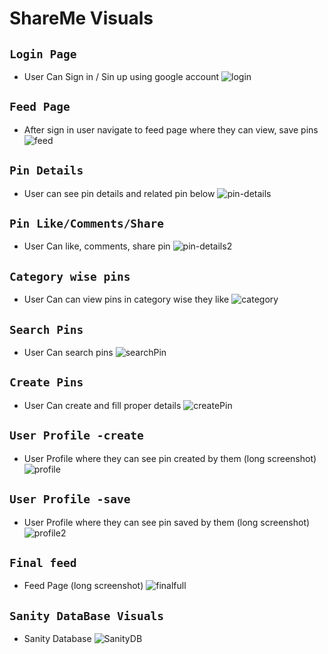# ShareMe Visuals

## `Login Page`
- User Can Sign in / Sin up using google account
![login](https://user-images.githubusercontent.com/74762032/208389913-713f1b29-e792-4543-9680-d9bfb8cadff1.jpg)

## `Feed Page`
- After sign in user navigate to feed page where they can view, save pins
![feed](https://user-images.githubusercontent.com/74762032/208389908-ca08cf39-725c-4857-bea5-518a174050b2.jpg)

## `Pin Details`
- User can see pin details and related pin below
![pin-details](https://user-images.githubusercontent.com/74762032/208389918-7c7a023b-0a34-4875-b514-283bf73972aa.jpg)

## `Pin Like/Comments/Share`
- User Can like, comments, share pin
![pin-details2](https://user-images.githubusercontent.com/74762032/208389903-0676feed-e8bd-4050-8e57-a4e7af183812.jpg)

## `Category wise pins`
- User Can can view pins in category wise they like
![category](https://user-images.githubusercontent.com/74762032/208389911-126dc4d5-cb7e-428a-a748-b80b09971dd4.jpg)

## `Search Pins`
- User Can search pins
![searchPin](https://user-images.githubusercontent.com/74762032/208389901-6d8255b8-6ee1-4ab9-a0b6-7a5c0c894a15.jpg)

## `Create Pins`
- User Can create and fill proper details
![createPin](https://user-images.githubusercontent.com/74762032/208389889-34b07736-5405-4273-a104-86025bc8d69f.jpg)

## `User Profile -create`
- User Profile where they can see pin created by them (long screenshot)
![profile](https://user-images.githubusercontent.com/74762032/208389941-020daac1-169d-4404-8cc0-468ad4b0a408.png)

## `User Profile -save`
- User Profile where they can see pin saved by them (long screenshot)
![profile2](https://user-images.githubusercontent.com/74762032/208389937-55098d3c-bb7a-422e-80f7-88001fe6660e.png)

## `Final feed`
- Feed Page (long screenshot)
![finalfull](https://user-images.githubusercontent.com/74762032/208389924-e278ce20-b8b5-4400-a26e-18f183bb809d.png)

## `Sanity DataBase Visuals`
- Sanity Database
![SanityDB](https://user-images.githubusercontent.com/74762032/208389921-1f90c25c-b69c-4005-a631-21705c1224ef.png)
